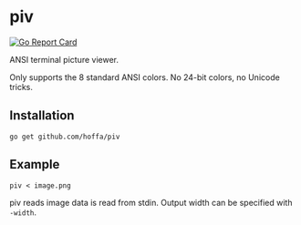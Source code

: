 # piv

[![Go Report Card](https://goreportcard.com/badge/github.com/hoffa/piv)](https://goreportcard.com/report/github.com/hoffa/piv)

ANSI terminal picture viewer.

Only supports the 8 standard ANSI colors. No 24-bit colors, no Unicode tricks.

## Installation

```shell
go get github.com/hoffa/piv
```

## Example

```shell
piv < image.png
```

piv reads image data is read from stdin. Output width can be specified with `-width`.
